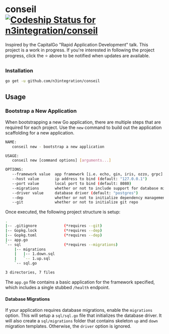 # conseil [ ![Codeship Status for n3integration/conseil](https://app.codeship.com/projects/a59591e0-66f2-0136-ff01-5e954b520d34/status?branch=master)](https://app.codeship.com/projects/297512)

Inspired by the CapitalGo "Rapid Application Development" talk. This
project is a work in progress. If you're interested in
following the project progress, click the :star: above to be notified
when updates are available.

### Installation

```sh
go get -u github.com/n3integration/conseil

```

## Usage

### Bootstrap a New Application

When bootstrapping a new Go application, there are multiple steps
that are required for each project. Use the `new` command to build
out the application scaffolding for a new application.

```sh
NAME:
   conseil new - bootstrap a new application

USAGE:
   conseil new [command options] [arguments...]

OPTIONS:
   --framework value  app framework [i.e. echo, gin, iris, ozzo, grpc] (default: "gin")
   --host value       ip address to bind (default: "127.0.0.1")
   --port value       local port to bind (default: 8080)
   --migrations       whether or not to include support for database migrations
   --driver value     database driver (default: "postgres")
   --dep              whether or not to initialize dependency management through dep
   --git              whether or not to initialize git repo
```

Once executed, the following project structure is setup:

```sh
.
|-- .gitignore            (*requires --git)
|-- Gopkg.lock            (*requires --dep)
|-- Gopkg.toml            (*requires --dep)
|-- app.go
`-- sql                   (*requires --migrations)
    |-- migrations
    |   |-- 1.down.sql
    |   `-- 1.up.sql
    `-- sql.go

3 directories, 7 files

```

The `app.go` file contains a basic application for the framework specified,
which includes a single stubbed `/health` endpoint.

#### Database Migrations

If your application requires database migrations, enable the `migrations`
option. This will setup a `sql/sql.go` file that initializes the database driver.
It will also create a `sql/migrations` folder that contains skeleton `up` and
`down` migration templates. Otherwise, the `driver` option is ignored.

